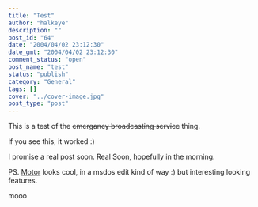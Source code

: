 ```yaml
---
title: "Test"
author: "halkeye"
description: ""
post_id: "64"
date: "2004/04/02 23:12:30"
date_gmt: "2004/04/02 23:12:30"
comment_status: "open"
post_name: "test"
status: "publish"
category: "General"
tags: []
cover: "../cover-image.jpg"
post_type: "post"
---
```


This is a test of the <s>emergancy broadcasting service</s> thing.  

If you see this, it worked :)

I promise a real post soon. Real Soon, hopefully in the morning.

PS. [Motor](http://konst.org.ua/motor/) looks cool, in a msdos edit kind of way :) but interesting looking features.

mooo